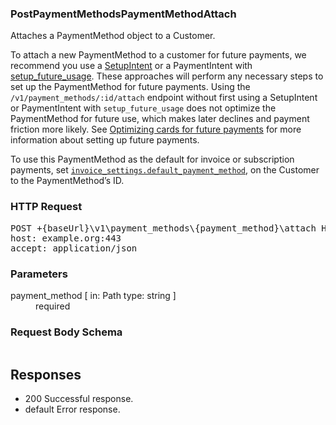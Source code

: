<!DOCTYPE html><html><head><title></title><link rel="stylesheet" href="../OpenApi.css"/><meta charset="utf-8"/><meta name="viewport" content="width=device-width, initial-scale=1"/></head><body><article><section  class="requestOverview"><h1  class="requestSummary">PostPaymentMethodsPaymentMethodAttach</h1><p  class="requestDescription"><p>Attaches a PaymentMethod object to a Customer.</p>

<p>To attach a new PaymentMethod to a customer for future payments, we recommend you use a <a href="/docs/api/setup_intents">SetupIntent</a>
or a PaymentIntent with <a href="/docs/api/payment_intents/create#create_payment_intent-setup_future_usage">setup_future_usage</a>.
These approaches will perform any necessary steps to set up the PaymentMethod for future payments. Using the <code>/v1/payment_methods/:id/attach</code>
endpoint without first using a SetupIntent or PaymentIntent with <code>setup_future_usage</code> does not optimize the PaymentMethod for
future use, which makes later declines and payment friction more likely.
See <a href="/docs/payments/payment-intents#future-usage">Optimizing cards for future payments</a> for more information about setting up
future payments.</p>

<p>To use this PaymentMethod as the default for invoice or subscription payments,
set <a href="/docs/api/customers/update#update_customer-invoice_settings-default_payment_method"><code>invoice_settings.default_payment_method</code></a>,
on the Customer to the PaymentMethod’s ID.</p></p></section><section  class="http"><h3>HTTP Request</h3><pre  class="httpExample"><span  class="requestLine">POST</span> <span  class="httpTarget">+{baseUrl}\v1\payment_methods\{payment_method}\attach</span> <span  class="httpVersion">HTTP/1.1</span>
<span  class="headerLine">host</span>: <span  class="headerValue">example.org:443</span>
<span  class="headerLine">accept</span>: <span  class="headerValue">application/json</span>
</pre></section><dl  class="parameters"><h3>Parameters</h3><dt  class="parameter"><span  class="parameterName">payment_method</span> [ in: <span  class="parameterLocation">Path</span> type: <span  class="parameterType">string</span> ]</dt><dd  class="parameter"><span  class="parameterDescription"></span> <span  class="parameterRequired">required</span></dd></dl><section  class="requestContent"><h3>Request Body Schema</h3><pre  class="schema"></pre></section><section  class="responses"><h2>Responses</h2><ul  class="responses"><li  class="response"><span  class="statusLine">200</span> <span  class="statusDescription">Successful response.</span></li><li  class="response"><span  class="statusLine">default</span> <span  class="statusDescription">Error response.</span></li></ul></section></article></body></html>